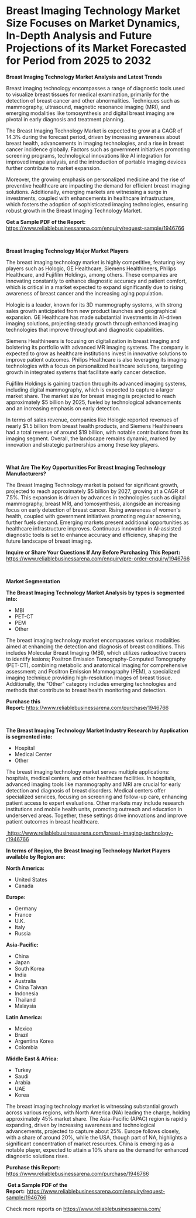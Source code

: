 <p><h1>Breast Imaging Technology Market Size Focuses on Market Dynamics, In-Depth Analysis and Future Projections of its Market Forecasted for Period from 2025 to 2032</h1></p><p><strong>Breast Imaging Technology Market Analysis and Latest Trends</strong></p>
<p><p>Breast imaging technology encompasses a range of diagnostic tools used to visualize breast tissues for medical examination, primarily for the detection of breast cancer and other abnormalities. Techniques such as mammography, ultrasound, magnetic resonance imaging (MRI), and emerging modalities like tomosynthesis and digital breast imaging are pivotal in early diagnosis and treatment planning. </p><p>The Breast Imaging Technology Market is expected to grow at a CAGR of 14.3% during the forecast period, driven by increasing awareness about breast health, advancements in imaging technologies, and a rise in breast cancer incidence globally. Factors such as government initiatives promoting screening programs, technological innovations like AI integration for improved image analysis, and the introduction of portable imaging devices further contribute to market expansion. </p><p>Moreover, the growing emphasis on personalized medicine and the rise of preventive healthcare are impacting the demand for efficient breast imaging solutions. Additionally, emerging markets are witnessing a surge in investments, coupled with enhancements in healthcare infrastructure, which fosters the adoption of sophisticated imaging technologies, ensuring robust growth in the Breast Imaging Technology Market.</p></p>
<p><strong>Get a Sample PDF of the Report:&nbsp;</strong> <a href="https://www.reliablebusinessarena.com/enquiry/request-sample/1946766?utm_campaign=2819&utm_medium=2&utm_source=Github&utm_content=ia&utm_term=03032025&utm_id=breast-imaging-technology">https://www.reliablebusinessarena.com/enquiry/request-sample/1946766</a></p>
<p>&nbsp;</p>
<p><strong>Breast Imaging Technology Major Market Players</strong></p>
<p><p>The breast imaging technology market is highly competitive, featuring key players such as Hologic, GE Healthcare, Siemens Healthineers, Philips Healthcare, and Fujifilm Holdings, among others. These companies are innovating constantly to enhance diagnostic accuracy and patient comfort, which is critical in a market expected to expand significantly due to rising awareness of breast cancer and the increasing aging population.</p><p>Hologic is a leader, known for its 3D mammography systems, with strong sales growth anticipated from new product launches and geographical expansion. GE Healthcare has made substantial investments in AI-driven imaging solutions, projecting steady growth through enhanced imaging technologies that improve throughput and diagnostic capabilities.</p><p>Siemens Healthineers is focusing on digitalization in breast imaging and bolstering its portfolio with advanced MR imaging systems. The company is expected to grow as healthcare institutions invest in innovative solutions to improve patient outcomes. Philips Healthcare is also leveraging its imaging technologies with a focus on personalized healthcare solutions, targeting growth in integrated systems that facilitate early cancer detection.</p><p>Fujifilm Holdings is gaining traction through its advanced imaging systems, including digital mammography, which is expected to capture a larger market share. The market size for breast imaging is projected to reach approximately $5 billion by 2025, fueled by technological advancements and an increasing emphasis on early detection. </p><p>In terms of sales revenue, companies like Hologic reported revenues of nearly $1.5 billion from breast health products, and Siemens Healthineers had a total revenue of around $19 billion, with notable contributions from its imaging segment. Overall, the landscape remains dynamic, marked by innovation and strategic partnerships among these key players.</p></p>
<p>&nbsp;</p>
<p><strong>What Are The Key Opportunities For Breast Imaging Technology Manufacturers?</strong></p>
<p><p>The Breast Imaging Technology market is poised for significant growth, projected to reach approximately $5 billion by 2027, growing at a CAGR of 7.5%. This expansion is driven by advances in technologies such as digital mammography, breast MRI, and tomosynthesis, alongside an increasing focus on early detection of breast cancer. Rising awareness of women's health, coupled with government initiatives promoting regular screening, further fuels demand. Emerging markets present additional opportunities as healthcare infrastructure improves. Continuous innovation in AI-assisted diagnostic tools is set to enhance accuracy and efficiency, shaping the future landscape of breast imaging.</p></p>
<p><strong>Inquire or Share Your Questions If Any Before Purchasing This Report:</strong> <a href="https://www.reliablebusinessarena.com/enquiry/pre-order-enquiry/1946766?utm_campaign=2819&utm_medium=2&utm_source=Github&utm_content=ia&utm_term=03032025&utm_id=breast-imaging-technology">https://www.reliablebusinessarena.com/enquiry/pre-order-enquiry/1946766</a></p>
<p>&nbsp;</p>
<p><strong>Market Segmentation</strong></p>
<p><strong>The Breast Imaging Technology Market Analysis by types is segmented into:</strong></p>
<p><ul><li>MBI</li><li>PET-CT</li><li>PEM</li><li>Other</li></ul></p>
<p><p>The breast imaging technology market encompasses various modalities aimed at enhancing the detection and diagnosis of breast conditions. This includes Molecular Breast Imaging (MBI), which utilizes radioactive tracers to identify lesions; Positron Emission Tomography-Computed Tomography (PET-CT), combining metabolic and anatomical imaging for comprehensive assessment; and Positron Emission Mammography (PEM), a specialized imaging technique providing high-resolution images of breast tissue. Additionally, the "Other" category includes emerging technologies and methods that contribute to breast health monitoring and detection.</p></p>
<p><strong>Purchase this Report:&nbsp;</strong><a href="https://www.reliablebusinessarena.com/purchase/1946766?utm_campaign=2819&utm_medium=2&utm_source=Github&utm_content=ia&utm_term=03032025&utm_id=breast-imaging-technology">https://www.reliablebusinessarena.com/purchase/1946766</a></p>
<p>&nbsp;</p>
<p><strong>The Breast Imaging Technology Market Industry Research by Application is segmented into:</strong></p>
<p><ul><li>Hospital</li><li>Medical Center</li><li>Other</li></ul></p>
<p><p>The breast imaging technology market serves multiple applications: hospitals, medical centers, and other healthcare facilities. In hospitals, advanced imaging tools like mammography and MRI are crucial for early detection and diagnosis of breast disorders. Medical centers offer specialized services, focusing on screening and follow-up care, enhancing patient access to expert evaluations. Other markets may include research institutions and mobile health units, promoting outreach and education in underserved areas. Together, these settings drive innovations and improve patient outcomes in breast healthcare.</p></p>
<p><a href="https://www.reliablebusinessarena.com/breast-imaging-technology-r1946766?utm_campaign=2819&utm_medium=2&utm_source=Github&utm_content=ia&utm_term=03032025&utm_id=breast-imaging-technology">&nbsp;https://www.reliablebusinessarena.com/breast-imaging-technology-r1946766</a></p>
<p><strong>In terms of Region, the Breast Imaging Technology Market Players available by Region are:</strong></p>
<p>
    <p> <strong> North America: </strong>
        <ul>
            <li>United States</li>
            <li>Canada</li>
        </ul>
        </p> 
    <p> <strong> Europe: </strong>
        <ul>
            <li>Germany</li>
            <li>France</li>
            <li>U.K.</li>
            <li>Italy</li>
            <li>Russia</li>
        </ul>
        </p> 
    <p> <strong> Asia-Pacific: </strong>
        <ul>
            <li>China</li>
            <li>Japan</li>
            <li>South Korea</li>
            <li>India</li>
            <li>Australia</li>
            <li>China Taiwan</li>
            <li>Indonesia</li>
            <li>Thailand</li>
            <li>Malaysia</li>
        </ul>
        </p> 
    <p> <strong> Latin America: </strong>
        <ul>
            <li>Mexico</li>
            <li>Brazil</li>
            <li>Argentina Korea</li>
            <li>Colombia</li>
        </ul>
        </p> 
    <p> <strong> Middle East & Africa: </strong>
        <ul>
            <li>Turkey</li>
            <li>Saudi</li>
            <li>Arabia</li>
            <li>UAE</li>
            <li>Korea</li>
        </ul>
    </p>
    </p>
<p><p>The breast imaging technology market is witnessing substantial growth across various regions, with North America (NA) leading the charge, holding approximately 45% market share. The Asia-Pacific (APAC) region is rapidly expanding, driven by increasing awareness and technological advancements, projected to capture about 25%. Europe follows closely, with a share of around 20%, while the USA, though part of NA, highlights a significant concentration of market resources. China is emerging as a notable player, expected to attain a 10% share as the demand for enhanced diagnostic solutions rises.</p></p>
<p><strong>Purchase this Report: </strong><a href="https://www.reliablebusinessarena.com/purchase/1946766?utm_campaign=2819&utm_medium=2&utm_source=Github&utm_content=ia&utm_term=03032025&utm_id=breast-imaging-technology">https://www.reliablebusinessarena.com/purchase/1946766</a></p>
<p>&nbsp;<strong>Get a Sample PDF of the Report:&nbsp;&nbsp;</strong><a href="https://www.reliablebusinessarena.com/enquiry/request-sample/1946766?utm_campaign=2819&utm_medium=2&utm_source=Github&utm_content=ia&utm_term=03032025&utm_id=breast-imaging-technology">https://www.reliablebusinessarena.com/enquiry/request-sample/1946766</a></p>
<p><strong></strong></p>
<p>Check more reports on <a href="https://www.reliablebusinessarena.com/?utm_campaign=2819&utm_medium=2&utm_source=Github&utm_content=ia&utm_term=03032025&utm_id=breast-imaging-technology">https://www.reliablebusinessarena.com/</a></p>